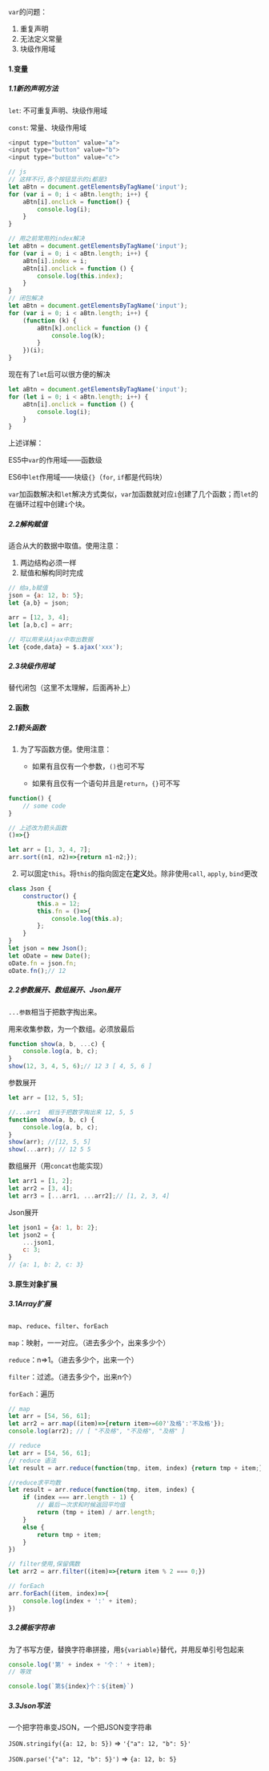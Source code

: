 `var`的问题：

1. 重复声明
2. 无法定义常量
3. 块级作用域

#### 1.变量

##### 1.1新的声明方法

`let`: 不可重复声明、块级作用域

`const`: 常量、块级作用域

```js
<input type="button" value="a">
<input type="button" value="b">
<input type="button" value="c">

// js
// 这样不行,各个按钮显示的i都是3
let aBtn = document.getElementsByTagName('input');
for (var i = 0; i < aBtn.length; i++) {
    aBtn[i].onclick = function() {
        console.log(i);
    }
}

// 用之前常用的index解决
let aBtn = document.getElementsByTagName('input');
for (var i = 0; i < aBtn.length; i++) {
    aBtn[i].index = i;
    aBtn[i].onclick = function () {
        console.log(this.index);
    }
}
// 闭包解决
let aBtn = document.getElementsByTagName('input');
for (var i = 0; i < aBtn.length; i++) {
    (function (k) {
        aBtn[k].onclick = function () {
            console.log(k);
        }
    })(i);
}
```

现在有了`let`后可以很方便的解决

```js
let aBtn = document.getElementsByTagName('input');
for (let i = 0; i < aBtn.length; i++) {
    aBtn[i].onclick = function () {
        console.log(i);
    }
}
```

上述详解：

ES5中`var`的作用域——函数级

ES6中`let`作用域——块级`{}`（`for`, `if`都是代码块）

`var`加函数解决和`let`解决方式类似，`var`加函数就对应`i`创建了几个函数；而`let`的在循环过程中创建`i`个块。

##### 2.2解构赋值

适合从大的数据中取值。使用注意：

1. 两边结构必须一样
2. 赋值和解构同时完成

```js
// 给a,b赋值
json = {a: 12, b: 5};
let {a,b} = json;

arr = [12, 3, 4];
let [a,b,c] = arr;

// 可以用来从Ajax中取出数据
let {code,data} = $.ajax('xxx');
```

##### 2.3块级作用域

替代闭包（这里不太理解，后面再补上）

#### 2.函数

##### 2.1箭头函数

1. 为了写函数方便。使用注意：

   - 如果有且仅有一个参数，`()`也可不写

   - 如果有且仅有一个语句并且是`return`，`{}`可不写

```js
function() {
    // some code
}

// 上述改为箭头函数
()=>{}
```

```js
let arr = [1, 3, 4, 7];
arr.sort((n1, n2)=>{return n1-n2;});
```

2. 可以固定`this`。将`this`的指向固定在**定义**处。除非使用`call`, `apply`, `bind`更改 

```js
class Json {
    constructor() {
        this.a = 12;
        this.fn = ()=>{
            console.log(this.a);
        };
    }
}
let json = new Json();
let oDate = new Date();
oDate.fn = json.fn;
oDate.fn();// 12
```

##### 2.2参数展开、数组展开、Json展开

`...参数`相当于把数字掏出来。

用来收集参数，为一个数组。必须放最后

```js
function show(a, b, ...c) {
    console.log(a, b, c);
}
show(12, 3, 4, 5, 6);// 12 3 [ 4, 5, 6 ]
```

参数展开

```js
let arr = [12, 5, 5];

//...arr1  相当于把数字掏出来 12, 5, 5
function show(a, b, c) {
    console.log(a, b, c);
}
show(arr); //[12, 5, 5]
show(...arr); // 12 5 5
```

数组展开（用`concat`也能实现）

```js
let arr1 = [1, 2];
let arr2 = [3, 4];
let arr3 = [...arr1, ...arr2];// [1, 2, 3, 4]
```

Json展开

```js
let json1 = {a: 1, b: 2};
let json2 = {
    ...json1,
    c: 3;
}
// {a: 1, b: 2, c: 3}
```

#### 3.原生对象扩展

##### 3.1Array扩展

`map`、`reduce`、`filter`、`forEach`

`map`：映射，一一对应。（进去多少个，出来多少个）

`reduce`：n=>1。（进去多少个，出来一个）

`filter`：过滤。（进去多少个，出来n个）

`forEach`：遍历

```js
// map
let arr = [54, 56, 61];
let arr2 = arr.map((item)=>{return item>=60?'及格':'不及格'});
console.log(arr2); // [ "不及格", "不及格", "及格" ]

// reduce
let arr = [54, 56, 61];
// reduce 语法
let result = arr.reduce(function(tmp, item, index) {return tmp + item;});

//reduce求平均数
let result = arr.reduce(function(tmp, item, index) {
    if (index === arr.length - 1) {
        // 最后一次求和时候返回平均值
        return (tmp + item) / arr.length;
    }
    else {
        return tmp + item;
    }
})

// filter使用,保留偶数
let arr2 = arr.filter((item)=>{return item % 2 === 0;})

// forEach
arr.forEach((item, index)=>{
    console.log(index + ':' + item);
})
```

##### 3.2模板字符串

为了书写方便，替换字符串拼接，用`${variable}`替代，并用反单引号包起来

```js
console.log('第' + index + '个：' + item);
// 等效

console.log(`第${index}个：${item}`)
```

##### 3.3Json写法

一个把字符串变JSON，一个把JSON变字符串

`JSON.stringify({a: 12, b: 5})` => `'{"a": 12, "b": 5}'`

`JSON.parse('{"a": 12, "b": 5}')` => `{a: 12, b: 5}`